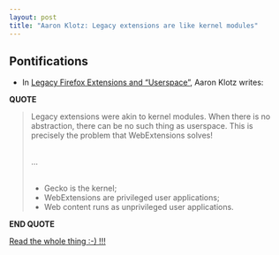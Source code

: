 ```yaml
---
layout: post
title: "Aaron Klotz: Legacy extensions are like kernel modules"
---
```


## Pontifications

* In [Legacy Firefox Extensions and “Userspace”](http://dblohm7.ca/blog/2017/11/16/legacy-firefox-extensions-and-userspace/), Aaron Klotz writes:

**QUOTE**

<blockquote>

Legacy extensions were akin to kernel modules. When there is no abstraction, there can be no such thing as userspace. This is precisely the problem that WebExtensions solves!<br /><br />

...<br /><br />


* Gecko is the kernel;<br />
* WebExtensions are privileged user applications;<br />
* Web content runs as unprivileged user applications.

</blockquote>

**END QUOTE**

[Read the whole thing :-) !!!](http://dblohm7.ca/blog/2017/11/16/legacy-firefox-extensions-and-userspace/)